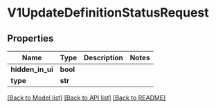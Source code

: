 # V1UpdateDefinitionStatusRequest

## Properties
Name | Type | Description | Notes
------------ | ------------- | ------------- | -------------
**hidden_in_ui** | **bool** |  | 
**type** | **str** |  | 

[[Back to Model list]](../README.md#documentation-for-models) [[Back to API list]](../README.md#documentation-for-api-endpoints) [[Back to README]](../README.md)

